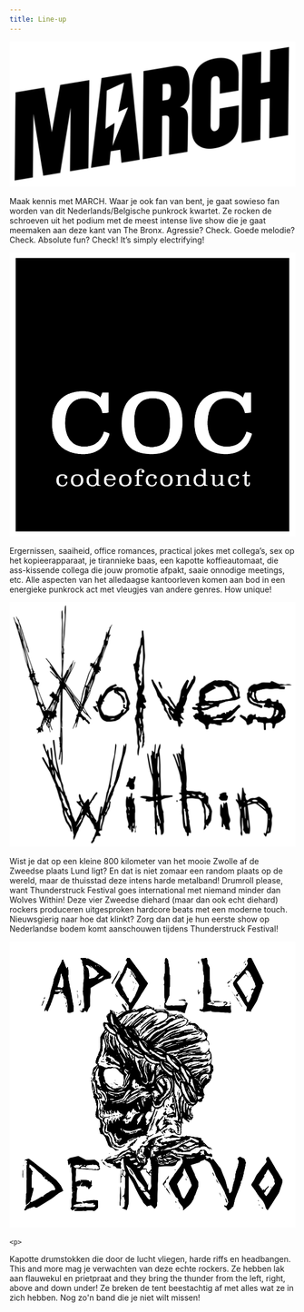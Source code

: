```yaml
---
title: Line-up
---
```


<LineUp title="March" embed="https://www.youtube.com/watch?v=u50vVUj1f_U">
  <img slot="image" src="images/bands/march.png" alt="Logo MARCH" />

  <p>
  Maak kennis met MARCH. Waar je ook fan van bent, je gaat sowieso fan worden van dit Nederlands/Belgische punkrock kwartet. Ze rocken de schroeven uit het podium met de meest intense live show die je gaat meemaken aan deze kant van The Bronx. Agressie? Check. Goede melodie? Check. Absolute fun? Check! It’s simply electrifying!
  </p>
</LineUp>

<LineUp title="Code of Conduct" embed="https://www.youtube.com/watch?v=MfgtqbSfwNI">
  <img slot="image" src="images/bands/coc.png" alt="Logo Code of Conduct" />

  <p>
Ergernissen, saaiheid, office romances, practical jokes met collega’s, sex op het kopieerapparaat, je tirannieke baas, een kapotte koffieautomaat, die ass-kissende collega die jouw promotie afpakt, saaie onnodige meetings, etc. Alle aspecten van het alledaagse kantoorleven komen aan bod in een energieke punkrock act met vleugjes van andere genres. How unique!
  </p>
</LineUp>

<LineUp title="Wolves Within" embed="https://www.youtube.com/watch?v=tNDC_y2AOoM">
  <img slot="image" src="images/bands/wolves-within.png" alt="Logo Wolves Within"" />

<p>
  Wist je dat op een kleine 800 kilometer van het mooie Zwolle af de Zweedse plaats Lund ligt? En dat is niet zomaar een random plaats op de wereld, maar de thuisstad deze intens harde metalband! Drumroll please, want Thunderstruck Festival goes international met niemand minder dan Wolves Within! Deze vier Zweedse diehard (maar dan ook echt diehard) rockers produceren uitgesproken hardcore beats met een moderne touch. Nieuwsgierig naar hoe dat klinkt? Zorg dan dat je hun eerste show op Nederlandse bodem komt aanschouwen tijdens Thunderstruck Festival!
  </p>
</LineUp>

<LineUp title="APOLLO DE NOVO">
    <img slot="image" src="images/bands/apollo.png" alt="Logo APOLLO DE NOVO" />

    <p>
  Kapotte drumstokken die door de lucht vliegen, harde riffs en headbangen. This and more mag je verwachten van deze echte rockers. Ze hebben lak aan flauwekul en prietpraat and they bring the thunder from the left, right, above and down under! Ze breken de tent beestachtig af met alles wat ze in zich hebben. Nog zo'n band die je niet wilt missen!
    </p>
  </LineUp>
